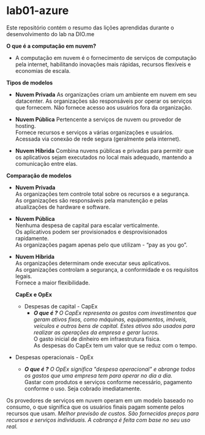 # lab01-azure
Este repositório contém o resumo das lições aprendidas durante o desenvolvimento do lab na DIO.me

**O que é a computação em nuvem?**
- A computação em nuvem é o fornecimento de serviços de computação pela internet, habilitando inovações mais rápidas, recursos flexíveis e economias de escala.


**Tipos de modelos**
- **Nuvem Privada**
    As organizações criam um ambiente em nuvem em seu datacenter. 
    As organizações são responsáveis por operar os serviços que fornecem.
    Não fornece acesso aos usuários fora da organização.
    
- **Nuvem Pública**
    Pertencente a serviços de nuvem ou provedor de hosting.    
    Fornece recursos e serviços a várias organizações e usuários. 
    Acessada via conexão de rede segura (geralmente pela internet).

- **Nuvem Híbrida**
    Combina nuvens públicas e privadas para permitir que os aplicativos sejam executados no local mais adequado, mantendo a comunicação entre elas.

  
**Comparação de modelos**
- **Nuvem Privada**    
    As organizações tem controle total sobre os recursos e a segurança.   
    As organizações são responsáveis pela manutenção e pelas atualizações de hardware e software.
  
- **Nuvem Pública**    
    Nenhuma despesa de capital para escalar verticalmente.    
    Os aplicativos podem ser provisionados e desprovisionados rapidamente.    
    As organizações pagam apenas pelo que utilizam - “pay as you go”.
    
- **Nuvem Híbrida**    
    As organizações determinam onde executar seus aplicativos.   
    As organizações controlam a segurança, a conformidade e os requisitos legais.   
    Fornece a maior flexibilidade.


  **CapEx e OpEx**
  - Despesas de capital - CapEx
    - ***O que é ?**
    O CapEx representa os gastos com investimentos que geram ativos fixos, como máquinas, equipamentos, imóveis, veículos e outros bens de capital. Estes ativos são usados para realizar as operações da empresa e gerar lucros.*    
    O gasto inicial de dinheiro em infraestrutura física.    
    As despesas do CapEx tem um valor que se reduz com o tempo.    

- Despesas operacionais - OpEx
    - ***O que é ?**
    O OpEx significa "despesa operacional" e abrange todos os gastos que uma empresa tem para operar no dia a dia.*    
    Gastar com produtos e serviços conforme necessário, pagamento conforme o uso.
    Seja cobrado imediatamente.
    
Os provedores de serviços em nuvem operam em um modelo baseado no consumo, o que significa que os usuários finais pagam somente pelos recursos que usam.
*Melhor previsão de custos.*
*São fornecidos preços para recursos e serviços individuais.*
*A cobrança é feita com base no seu uso real.*
